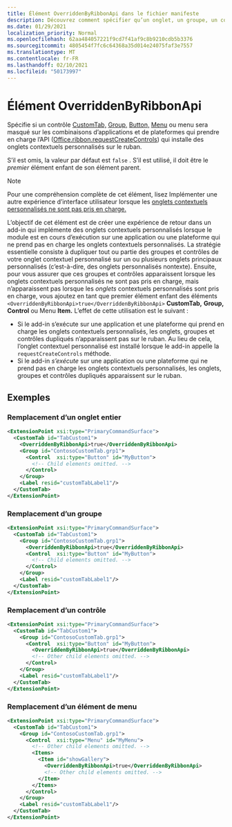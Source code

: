 ```yaml
---
title: Élément OverriddenByRibbonApi dans le fichier manifeste
description: Découvrez comment spécifier qu’un onglet, un groupe, un contrôle ou un élément de menu personnalisé ne doit pas apparaître lorsqu’il fait également partie d’un onglet contextuel personnalisé.
ms.date: 01/29/2021
localization_priority: Normal
ms.openlocfilehash: 62aa484057221f9cd7f41af9c8b9210cdb5b3376
ms.sourcegitcommit: 4805454f7fc6c64368a35d014e24075faf3e7557
ms.translationtype: MT
ms.contentlocale: fr-FR
ms.lasthandoff: 02/10/2021
ms.locfileid: "50173997"
---
```

# <a name="overriddenbyribbonapi-element"></a>Élément OverriddenByRibbonApi

Spécifie si un contrôle [CustomTab,](customtab.md) [Group,](group.md) [Button,](control.md#button-control) [Menu](control.md#menu-dropdown-button-controls) ou menu sera masqué sur les combinaisons d’applications et de plateformes qui prendre en charge l’API ([Office.ribbon.requestCreateControls](/javascript/api/office/office.ribbon?view=common-js&preserve-view=true#requestCreateControls-tabDefinition-)) qui installe des onglets contextuels personnalisés sur le ruban.

S’il est omis, la valeur par défaut est `false` . S’il est utilisé, il doit être le *premier* élément enfant de son élément parent.

> [!NOTE]
> Pour une compréhension complète de cet élément, lisez Implémenter une autre expérience d’interface utilisateur lorsque les [onglets contextuels personnalisés ne sont pas pris en charge.](../../design/contextual-tabs.md#implement-an-alternate-ui-experience-when-custom-contextual-tabs-are-not-supported)

L’objectif de cet élément est de créer une expérience de retour dans un add-in qui implémente des onglets contextuels personnalisés lorsque le module est en cours d’exécution sur une application ou une plateforme qui ne prend pas en charge les onglets contextuels personnalisés. La stratégie essentielle consiste à dupliquer tout ou partie des groupes et contrôles de votre  onglet contextuel personnalisé sur un ou plusieurs onglets principaux personnalisés (c’est-à-dire, des onglets personnalisés nontexte). Ensuite, pour vous assurer que ces groupes et  contrôles apparaissent lorsque les onglets contextuels personnalisés ne sont pas pris en charge, mais n’apparaissent pas lorsque les *onglets* contextuels personnalisés sont pris en charge, vous ajoutez en tant que premier élément enfant des éléments `<OverriddenByRibbonApi>true</OverriddenByRibbonApi>` **CustomTab,** **Group,** **Control** ou Menu **Item.** L’effet de cette utilisation est le suivant :

- Si le add-in s’exécute sur une application et une plateforme qui prend en charge les onglets contextuels personnalisés, les onglets, groupes et contrôles dupliqués n’apparaissent pas sur le ruban. Au lieu de cela, l’onglet contextuel personnalisé est installé lorsque le add-in appelle la `requestCreateControls` méthode.
- Si le add-in *s’exécute* sur une application ou une plateforme qui ne prend pas en charge les onglets contextuels personnalisés, les onglets, groupes et contrôles dupliqués apparaissent sur le ruban.

## <a name="examples"></a>Exemples

### <a name="overriding-an-entire-tab"></a>Remplacement d’un onglet entier

```xml
<ExtensionPoint xsi:type="PrimaryCommandSurface">
  <CustomTab id="TabCustom1">
    <OverriddenByRibbonApi>true</OverriddenByRibbonApi>
    <Group id="ContosoCustomTab.grp1">
      <Control  xsi:type="Button" id="MyButton">
        <!-- Child elements omitted. -->
      </Control>
    </Group>
    <Label resid="customTabLabel1"/>
  </CustomTab>
</ExtensionPoint>
```

### <a name="overriding-a-group"></a>Remplacement d’un groupe

```xml
<ExtensionPoint xsi:type="PrimaryCommandSurface">
  <CustomTab id="TabCustom1">
    <Group id="ContosoCustomTab.grp1">
      <OverriddenByRibbonApi>true</OverriddenByRibbonApi>
      <Control  xsi:type="Button" id="MyButton">
        <!-- Child elements omitted. -->
      </Control>
    </Group>
    <Label resid="customTabLabel1"/>
  </CustomTab>
</ExtensionPoint>
```

### <a name="overriding-a-control"></a>Remplacement d’un contrôle

```xml
<ExtensionPoint xsi:type="PrimaryCommandSurface">
  <CustomTab id="TabCustom1">
    <Group id="ContosoCustomTab.grp1">
      <Control  xsi:type="Button" id="MyButton">
        <OverriddenByRibbonApi>true</OverriddenByRibbonApi>
        <!-- Other child elements omitted. -->
      </Control>
    </Group>
    <Label resid="customTabLabel1"/>
  </CustomTab>
</ExtensionPoint>
```

### <a name="overriding-a-menu-item"></a>Remplacement d’un élément de menu


```xml
<ExtensionPoint xsi:type="PrimaryCommandSurface">
  <CustomTab id="TabCustom1">
    <Group id="ContosoCustomTab.grp1">
      <Control  xsi:type="Menu" id="MyMenu">
        <!-- Other child elements omitted. -->
        <Items>
          <Item id="showGallery">
            <OverriddenByRibbonApi>true</OverriddenByRibbonApi>
            <!-- Other child elements omitted. -->
          </Item>
        </Items>
      </Control>
    </Group>
    <Label resid="customTabLabel1"/>
  </CustomTab>
</ExtensionPoint>
```
